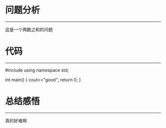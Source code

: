 # 问题分析
-----------------------
这是一个两数之和的问题

# 代码
-----------------------
#include<iostream>
using namespace std;

int main()
{
  cout<<"good";
  return 0;
}
# 总结感悟
--------------------------------
真的好难啊
